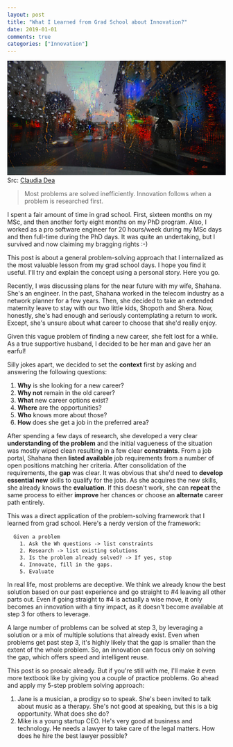 ```yaml
---
layout: post
title: "What I Learned from Grad School about Innovation?"
date: 2019-01-01
comments: true
categories: ["Innovation"]
---
```


![Rainy Window](/images/rainy_window.jpg)
Src: [Claudia Dea](https://www.flickr.com/photos/135366503@N05/37679462784/in/photolist-ZpB6y5-28NKP8E-21mUGBf-mJ8sJi-dA7xDZ-UdX4Sq-5ehEYh-fNkDrG-brYpmu-9eSLDP-28NeivR-9KdSJj-djvWb-9k7gFt-7bu7NN-96uRTr-ebzYQE-XwTQqZ-8YpBk3-8sh7H7-acFTXV-83835a-Mhinqo-pxFRHu-bX4YHn)

> Most problems are solved inefficiently. Innovation follows when a problem is researched first.

I spent a fair amount of time in grad school. First, sixteen months on my MSc, and then another forty eight months on my PhD program. Also, I worked as a pro software engineer for 20 hours/week during my MSc days and then full-time during the PhD days. It was quite an undertaking, but I survived and now claiming my bragging rights :-)

This post is about a general problem-solving approach that I internalized as the most valuable lesson from my grad school days. I hope you find it useful.
I'll try and explain the concept using a personal story. Here you go.

Recently, I was discussing plans for the near future with my wife, Shahana. She's an engineer. In the past, Shahana worked in the telecom industry as a network planner for a few years. Then, she decided to take an extended maternity leave to stay with our two little kids, Shopoth and Shera. Now, honestly, she's had enough and seriously contemplating a return to work. Except, she's unsure about what career to choose that she'd really enjoy.

Given this vague problem of finding a new career, she felt lost for a while. As a true supportive husband, I decided to be her man and gave her an earful!

Silly jokes apart, we decided to set the **context** first by asking and answering the following questions:

1. **Why** is she looking for a new career?
2. **Why not** remain in the old career?
3. **What** new career options exist?
4. **Where** are the opportunities?
5. **Who** knows more about those?
6. **How** does she get a job in the preferred area?

After spending a few days of research, she developed a very clear **understanding of the problem** and the initial vagueness of the situation was mostly wiped clean resulting in a few clear **constraints**. From a job portal, Shahana then **listed available** job requirements from a number of open positions matching her criteria. After consolidation of the requirements, the **gap** was clear. It was obvious that she'd need to **develop essential new** skills to qualify for the jobs. As she acquires the new skills, she already knows the **evaluation**. If this doesn't work, she can **repeat** the same process to either **improve** her chances or choose an **alternate** career path entirely.

This was a direct application of the problem-solving framework that I learned from grad school. Here's a nerdy version of the framework:

```
  Given a problem
    1. Ask the Wh questions -> list constraints
    2. Research -> list existing solutions
    3. Is the problem already solved? -> If yes, stop
    4. Innovate, fill in the gaps.
    5. Evaluate
```

In real life, most problems are deceptive. We think we already know the best solution based on our past experience and go straight to #4 leaving all other parts out. Even if going straight to #4 is actually a wise move, it only becomes an innovation with a tiny impact, as it doesn't become available at step 3 for others to leverage.

A large number of problems can be solved at step 3, by leveraging a solution or a mix of multiple solutions that already exist. Even when problems get past step 3, it's highly likely that the gap is smaller than the extent of the whole problem. So, an innovation can focus only on solving the gap, which offers speed and intelligent reuse.

This post is so prosaic already. But if you're still with me, I'll make it even more textbook like by giving you a couple of practice problems. Go ahead and apply my 5-step problem solving approach:

1. Jane is a musician, a prodigy so to speak. She's been invited to talk about music as a therapy. She's not good at speaking, but this is a big opportunity. What does she do?
2. Mike is a young startup CEO. He's very good at business and technology. He needs a lawyer to take care of the legal matters. How does he hire the best lawyer possible?